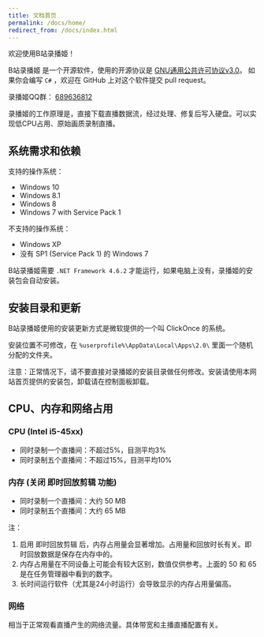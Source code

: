 ```yaml
---
title: 文档首页
permalink: /docs/home/
redirect_from: /docs/index.html
---
```


欢迎使用B站录播姬！

B站录播姬 是一个开源软件，使用的开源协议是 [GNU通用公共许可协议v3.0](https://github.com/Bililive/BililiveRecorder/blob/dev/LICENSE)。
如果你会编写 `C#` ，欢迎在 GitHub 上对这个软件提交 pull request。

录播姬QQ群： [689636812](https://jq.qq.com/?_wv=1027&k=5NPC2dt)

录播姬的工作原理是，直接下载直播数据流，经过处理、修复后写入硬盘。可以实现低CPU占用、原始画质录制直播。

## 系统需求和依赖

支持的操作系统：

- Windows 10
- Windows 8.1
- Windows 8
- Windows 7 with Service Pack 1

不支持的操作系统：

- Windows XP
- 没有 SP1 (Service Pack 1) 的 Windows 7

B站录播姬需要 `.NET Framework 4.6.2` 才能运行，如果电脑上没有，录播姬的安装包会自动安装。

## 安装目录和更新

B站录播姬使用的安装更新方式是微软提供的一个叫 ClickOnce 的系统。

安装位置不可修改，在 `%userprofile%\AppData\Local\Apps\2.0\` 里面一个随机分配的文件夹。

注意：正常情况下，请不要直接对录播姬的安装目录做任何修改。安装请使用本网站首页提供的安装包，卸载请在控制面板卸载。

## CPU、内存和网络占用

### CPU (Intel i5-45xx)

- 同时录制一个直播间：不超过5%，目测平均3%
- 同时录制五个直播间：不超过15%，目测平均10%

### 内存 (关闭 即时回放剪辑 功能)

- 同时录制一个直播间：大约 50 MB
- 同时录制五个直播间：大约 65 MB

注：

1. 启用 即时回放剪辑 后，内存占用量会显著增加。占用量和回放时长有关。即时回放数据是保存在内存中的。
2. 内存占用量在不同设备上可能会有较大区别，数值仅供参考。上面的 50 和 65 是在任务管理器中看到的数字。
3. 长时间运行软件（尤其是24小时运行）会导致显示的内存占用量偏高。

### 网络

相当于正常观看直播产生的网络流量。具体带宽和主播直播配置有关。
